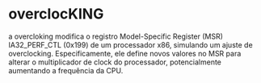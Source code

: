 # overclocKING
a overcloking modifica o registro Model-Specific Register (MSR) IA32_PERF_CTL (0x199) de um processador x86, simulando um ajuste de overclocking. Especificamente, ele define novos valores no MSR para alterar o multiplicador de clock do processador, potencialmente aumentando a frequência da CPU. 
